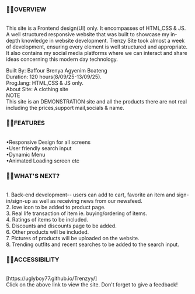 <h3>⛓️‍💥OVERVIEW</h3><br>
This site is a Frontend design(UI) only. It encompasses of HTML,CSS & JS. <br> A well structured responsive website that was built to showcase my in-depth knowledge in website development.
Trenzy Site took almost a week of development, ensuring every element is well structured and appropriate.<br>
It also contains my social media platforms where we can interact and share ideas concerning this modern day technology. <br>

Built By: Baffour Brenya Agyenim Boateng <br>
Duration: 120 hours(8/09/25-13/09/25).<br>
Prog.lang: HTML,CSS & JS only. <br>
About Site: A clothing site <br>
NOTE <br>
This site is an DEMONSTRATION site and all the products there are not real including the prices,support mail,socials & name. <br>
<h3>⛓️‍💥FEATURES</h3> <br>
•Responsive Design for all screens <br>
•User friendly search input <br>
•Dynamic Menu <br>
•Animated Loading screen etc 
<br>
<h3>⛓️‍💥WHAT'S NEXT?</h3><br>
1. Back-end development-- users can add to cart, favorite an item and sign-in/sign-up as well as receiving news from our newsfeed.<br>
2. love icon to be added to product page. <br>
3. Real life transaction of item ie. buying/ordering of items.<br>
4. Ratings of items to be included.<br>
5. Discounts and discounts page to be added. <br>
6. Other products will be included.<br>
7. Pictures of products will be uploaded on the website.<br>
8. Trending outfits and recent searches to be added to the search input. <br>
<h3>⛓️‍💥ACCESSIBILITY</h3><br>
[https://uglyboy77.github.io/Trenzyy/] <br>
Click on the above link to view the site. Don't forget to give a feedback!



